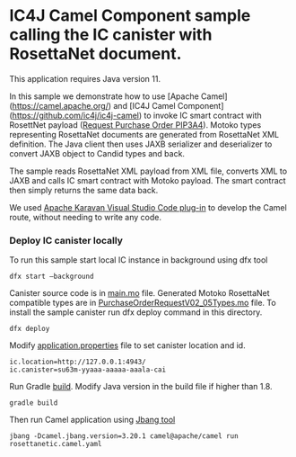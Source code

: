 # IC4J Camel Component sample calling the IC canister with RosettaNet document.

This application requires Java version 11.

In this sample we demonstrate how to use [Apache Camel] (https://camel.apache.org/) and [IC4J Camel Component] (https://github.com/ic4j/ic4j-camel) to invoke IC smart contract with RosettNet payload ([Request Purchase Order PIP3A4](https://www.gs1us.org/resources/rosettanet/standards-library/pip-directory/3a-purchase-orders)). 
Motoko types representing RosettaNet documents are generated from RosettaNet XML definition. The Java client then uses JAXB serializer and deserializer to convert JAXB object to Candid types and back.

The sample reads RosettaNet XML payload from XML file, converts XML to JAXB  and calls IC smart contract with Motoko payload. The smart contract then simply returns the same data back.

We used [Apache Karavan Visual Studio Code plug-in](https://github.com/apache/camel-karavan) to develop the Camel route, without needing to write any code.


### Deploy IC canister locally 
To run this sample start local IC instance in background using dfx tool

```
dfx start –background
```

Canister source code is in [main.mo](main.mo) file. Generated Motoko RosettaNet compatible types are in [PurchaseOrderRequestV02_05Types.mo](PurchaseOrderRequestV02_05Types.mo) file. To install the sample canister run dfx deploy command in this directory.

```
dfx deploy
```

Modify [application.properties](application.properties) file to set canister location and id.

```
ic.location=http://127.0.0.1:4943/
ic.canister=su63m-yyaaa-aaaaa-aaala-cai
```

Run Gradle [build](build.gradle). Modify Java version in the build file if higher than 1.8.

```
gradle build
```

Then run Camel application using [Jbang tool](https://www.jbang.dev/)

```
jbang -Dcamel.jbang.version=3.20.1 camel@apache/camel run rosettanetic.camel.yaml 
```

